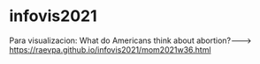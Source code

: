 # infovis2021
Para visualizacion:
What do Americans think about abortion?--->
https://raevpa.github.io/infovis2021/mom2021w36.html
